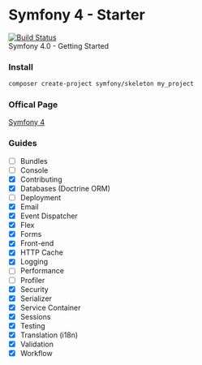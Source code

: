 # Symfony 4 - Starter
[![Build Status](https://travis-ci.org/giansalex/symfony4-starter.svg?branch=master)](https://travis-ci.org/giansalex/symfony4-starter)  
Symfony 4.0 - Getting Started

### Install 
```bash
composer create-project symfony/skeleton my_project
```

### Offical Page
[Symfony 4](https://symfony.com/4)

### Guides
- [ ] Bundles
- [ ] Console
- [x] Contributing
- [x] Databases (Doctrine ORM)
- [ ] Deployment
- [x] Email
- [x] Event Dispatcher
- [x] Flex
- [x] Forms
- [x] Front-end
- [x] HTTP Cache
- [x] Logging
- [ ] Performance
- [ ] Profiler
- [x] Security
- [x] Serializer
- [x] Service Container
- [x] Sessions
- [x] Testing
- [x] Translation (i18n)
- [x] Validation
- [x] Workflow
